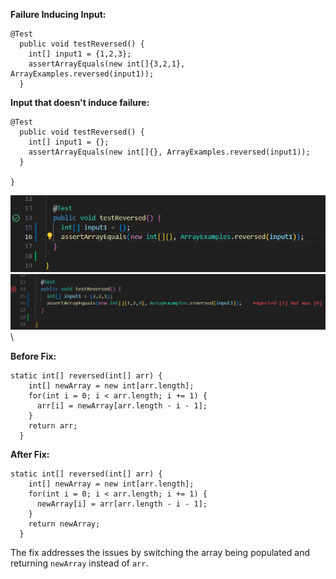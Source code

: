 **Failure Inducing Input:**
```
@Test
  public void testReversed() {
    int[] input1 = {1,2,3};
    assertArrayEquals(new int[]{3,2,1}, ArrayExamples.reversed(input1));
  }
```
**Input that doesn't induce failure:**
```
@Test
  public void testReversed() {
    int[] input1 = {};
    assertArrayEquals(new int[]{}, ArrayExamples.reversed(input1));
  }

}
```
![Image](Non-FailureInducingInput.png)\
![Image](FailureInducingInput.png)\

**Before Fix:**
```
static int[] reversed(int[] arr) {
    int[] newArray = new int[arr.length];
    for(int i = 0; i < arr.length; i += 1) {
      arr[i] = newArray[arr.length - i - 1];
    }
    return arr;
  }
```
**After Fix:**
```
static int[] reversed(int[] arr) {
    int[] newArray = new int[arr.length];
    for(int i = 0; i < arr.length; i += 1) {
      newArray[i] = arr[arr.length - i - 1];
    }
    return newArray;
  }
```
The fix addresses the issues by switching the array being populated 
 and returning `newArray` instead of `arr`.

 










